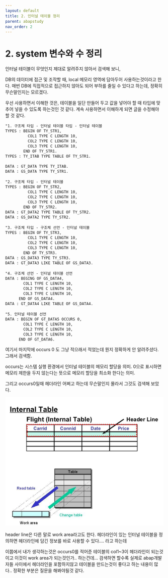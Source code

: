 ```yaml
---
layout: default
title: 2. 인터널 테이블 정리
parent: abapstudy
nav_order: 2
---
```

# 2. system 변수와 수 정리

인터널 테이블이 무엇인지 제대로 알려주지 않아서 검색해 보니,

DB의 데이터에 접근 및 조작할 때, local 메모리 영역에 담아두어 사용하는것이라고 한다. 매번 DB에 직접적으로 접근하지 않아도 되어 부하를 줄일 수 있다고 하는데, 정확히 무슨말인지는 모르겠다.

우선 사용하면서 이해한 것은, 테이블을 일단 만들어 두고 값을 넣어야 할 때 타입에 맞추어 넣을 수 있도록 하는것인 것 같다. 계속 사용하면서 이해하게 되면 글을 수정해야 할 것 같다.

```abap
"1. 구조체 타입 - 인터널 테이블 타입 - 인터널 테이블
TYPES : BEGIN OF TY_STR1,
          COL1 TYPE C LENGTH 10,
          COL2 TYPE C LENGTH 10,
          COL3 TYPE C LENGTH 10,
        END OF TY_STR1.
TYPES : TY_ITAB TYPE TABLE OF TY_STR1.

DATA : GT_DATA TYPE TY_ITAB.
DATA : GS_DATA TYPE TY_STR1.

"2. 구조체 타입 - 인터널 테이블
TYPES : BEGIN OF TY_STR2,
          COL1 TYPE C LENGTH 10,
          COL2 TYPE C LENGTH 10,
          COL3 TYPE C LENGTH 10,
        END OF TY_STR2.
DATA : GT_DATA2 TYPE TABLE OF TY_STR2.
DATA : GS_DATA2 TYPE TY_STR2.

"3. 구조체 타입 - 구조체 선언 - 인터널 테이블
TYPES : BEGIN OF TY_STR3,
          COL1 TYPE C LENGTH 10,
          COL2 TYPE C LENGTH 10,
          COL3 TYPE C LENGTH 10,
        END OF TY_STR3.
DATA : GS_DATA3 TYPE TY_STR3.
DATA : GT_DATA3 LIKE TABLE OF GS_DATA3.

"4. 구조체 선언 - 인터널 테이블 선언
DATA : BEGING OF GS_DATA4,
        COL1 TYPE C LENGTH 10,
        COL2 TYPE C LENGTH 10,
        COL3 TYPE C LENGTH 10,
      END OF GS_DATA4.
DATA : GT_DATA4 LIKE TABLE OF GS_DATA4.

"5. 인터널 테이블 선언
DATA : BEGIN OF GT_DATA5 OCCURS 0,
        COL1 TYPE C LENGTH 10,
        COL2 TYPE C LENGTH 10,
        COL3 TYPE C LENGTH 10,
      END OF GT_DATA6.
```

여기서 마지막에  occurs 0 도 그냥 적으래서 적었는데 뭔지 정확하게 안 알려주셨다. 그래서 검색함.

occurs는 시스템 실행 환경에서 인터널 테이블의 메모리 할당을 의미. 0으로 표시하면 메모리 제한을 두지 않는다는 뜻으로 메모리 할당을 최소화 한다는 의미.

그리고 occurs0일때 헤더라인 어쩌고 하는데 무슨말인지 몰라서 그것도 검색해 보았다.
            
![Untitled](./abapstudy_img/abapstudy_3.png)

header line은 다른 말로 work area라고도 한다. 헤더라인이 있는 인터널 테이블을 정의하면 헤더라인에 담긴 정보를 바로 사용할 수 있다.... 라고 하는데

이쯤에서 내가 생각하는것은 occurs0를 적어준 테이블의 col1~3이 헤더라인이 되는것이고 이것이 work area가 되는것인가.. 하는건데... 검색하면 할수록 실제로 abap개발자들 사이에서 헤더라인을 포함하지않고 테이블을 만드는것이 좋다고 하는 내용이 많다.. 정확한 부분은 질문을 해봐야될것 같다.
